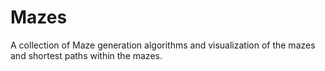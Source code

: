 # Mazes

A collection of Maze generation algorithms and visualization of
the mazes and shortest paths within the mazes.